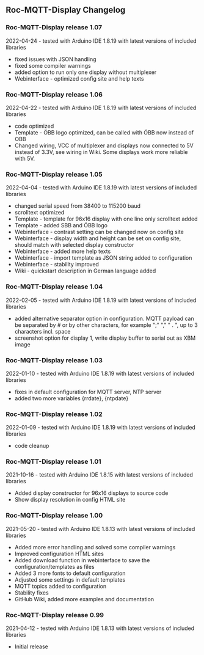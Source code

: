 ## Roc-MQTT-Display Changelog

### Roc-MQTT-Display release 1.07
2022-04-24 - tested with Arduino IDE 1.8.19 with latest versions of included libraries

-   fixed issues with JSON handling
-   fixed some compiler warnings
-   added option to run only one display without multiplexer
-   Webinterface - optimized config site and help texts

### Roc-MQTT-Display release 1.06
2022-04-22 - tested with Arduino IDE 1.8.19 with latest versions of included libraries

-   code optimized
-   Template - ÖBB logo optimized, can be called with ÖBB now instead of OBB
-   Changed wiring, VCC of multiplexer and displays now connected to 5V instead of 3.3V, see wiring in Wiki. Some displays work more reliable with 5V.

### Roc-MQTT-Display release 1.05
2022-04-04 - tested with Arduino IDE 1.8.19 with latest versions of included libraries

-   changed serial speed from 38400 to 115200 baud
-   scrolltext optimized
-   Template - template for 96x16 display with one line only scrolltext added
-   Template - added SBB and ÖBB logo
-   Webinterface - contrast setting can be changed now on config site
-   Webinterface - display width and height can be set on config site, should match with selected display constructor
-   Webinterface - added more help texts
-   Webinterface - import template as JSON string added to configuration
-   Webinterface - stability improved
-   Wiki - quickstart description in German language added

### Roc-MQTT-Display release 1.04
2022-02-05 - tested with Arduino IDE 1.8.19 with latest versions of included libraries

-   added alternative separator option in configuration. MQTT payload can be separated by # or by other characters, for example ";" "," " . ", up to 3 characters incl. space
-   screenshot option for display 1, write display buffer to serial out as XBM image

### Roc-MQTT-Display release 1.03
2022-01-10 - tested with Arduino IDE 1.8.19 with latest versions of included libraries

-   fixes in default configuration for MQTT server, NTP server
-   added two more variables {rrdate}, {ntpdate}

### Roc-MQTT-Display release 1.02
2022-01-09 - tested with Arduino IDE 1.8.19 with latest versions of included libraries

-   code cleanup

### Roc-MQTT-Display release 1.01
2021-10-16 - tested with Arduino IDE 1.8.15 with latest versions of included libraries

-   Added display constructor for 96x16 displays to source code
-   Show display resolution in config HTML site

### Roc-MQTT-Display release 1.00
2021-05-20 - tested with Arduino IDE 1.8.13 with latest versions of included libraries

-   Added more error handling and solved some compiler warnings
-   Improved configuration HTML sites
-   Added download function in webinterface to save the configuration/templates as files
-   Added 3 more fonts to default configuration
-   Adjusted some settings in default templates
-   MQTT topics added to configuration
-   Stability fixes
-   GitHub Wiki, added more examples and documentation  

### Roc-MQTT-Display release 0.99
2021-04-12 - tested with Arduino IDE 1.8.13 with latest versions of included libraries

-    Initial release  
